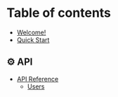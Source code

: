 # Table of contents

* [Welcome!](README.md)
* [Quick Start](quick-start.md)

## ⚙ API

* [API Reference](reference/api-reference/README.md)
  * [Users](api/api-reference/users.md)
